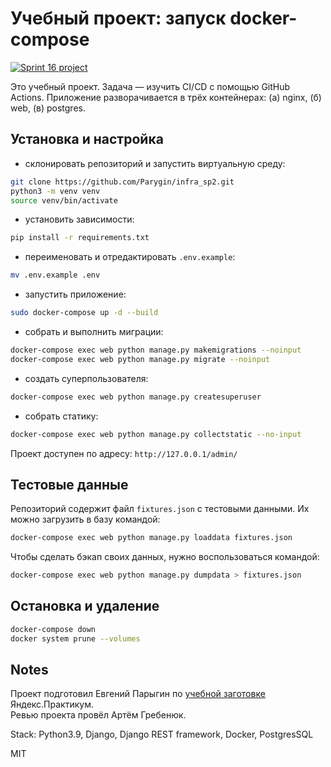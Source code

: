 # Учебный проект: запуск docker-compose

[![Sprint 16 project](https://github.com/Parygin/yamdb_final/actions/workflows/yamdb_workflow.yml/badge.svg?branch=master)](https://github.com/Parygin/yamdb_final/actions/workflows/yamdb_workflow.yml)

Это учебный проект. Задача — изучить CI/CD с помощью GitHub Actions.
Приложение разворачивается в трёх контейнерах: (а) nginx, (б) web, (в) postgres.

## Установка и настройка
- склонировать репозиторий и запустить виртуальную среду:
```zsh
git clone https://github.com/Parygin/infra_sp2.git
python3 -m venv venv
source venv/bin/activate
```
- установить зависимости:
```zsh
pip install -r requirements.txt
```
- переименовать и отредактировать `.env.example`:
```zsh
mv .env.example .env
```
- запустить приложение:
```zsh
sudo docker-compose up -d --build
```
- собрать и выполнить миграции:
```zsh
docker-compose exec web python manage.py makemigrations --noinput
docker-compose exec web python manage.py migrate --noinput
```
- создать суперпользователя:
```zsh
docker-compose exec web python manage.py createsuperuser
```
- собрать статику:
```zsh
docker-compose exec web python manage.py collectstatic --no-input
```
Проект доступен по адресу: `http://127.0.0.1/admin/`


## Тестовые данные
Репозиторий содержит файл `fixtures.json` с тестовыми данными.
Их можно загрузить в базу командой:
```zsh
docker-compose exec web python manage.py loaddata fixtures.json
```
Чтобы сделать бэкап своих данных, нужно воспользоваться командой:
```zsh
docker-compose exec web python manage.py dumpdata > fixtures.json
```

## Остановка и удаление
```zsh
docker-compose down
docker system prune --volumes
```


## Notes
Проект подготовил Евгений Парыгин по 
[учебной заготовке](https://github.com/yandex-praktikum/infra_sp2) 
Яндекс.Практикум.  
Ревью проекта провёл Артём Гребенюк.  
  
Stack: Python3.9, Django, Django REST framework, Docker, PostgresSQL
  
MIT
